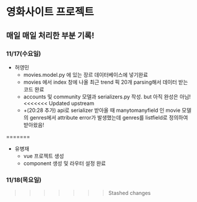 # 영화사이트 프로젝트





## 매일 매일 처리한 부분 기록!



### 11/17(수요일)

- 허영민
  - movies.model.py 에 있는 장르 데이터베이스에 넣기완료
  - movies 에서 index 창에 나올 최근 trend 픽 20개 parsing해서 데이터 받는 코드 완료
  - accounts 및 community 모델과 serializers.py 작성. but 아직 완성은 아님!
<<<<<<< Updated upstream
  - +(20:28 추가) api로 serializer 받아올 때 manytomanyfield 인 movie 모델의 genres에서 attribute error가 발생했는데 genres를 listfield로 정의하여 받아왔음!
  
=======

- 유병재
  - vue 프로젝트 생성
  - component 생성 및 라우터 설정 완료





### 11/18(목요일)
>>>>>>> Stashed changes
